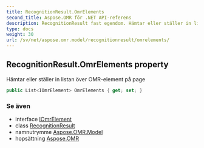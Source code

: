 ```yaml
---
title: RecognitionResult.OmrElements
second_title: Aspose.OMR för .NET API-referens
description: RecognitionResult fast egendom. Hämtar eller ställer in listan över OMRelement på page
type: docs
weight: 30
url: /sv/net/aspose.omr.model/recognitionresult/omrelements/
---
```

## RecognitionResult.OmrElements property

Hämtar eller ställer in listan över OMR-element på page

```csharp
public List<IOmrElement> OmrElements { get; set; }
```

### Se även

* interface [IOmrElement](../../iomrelement/)
* class [RecognitionResult](../)
* namnutrymme [Aspose.OMR.Model](../../recognitionresult/)
* hopsättning [Aspose.OMR](../../../)


